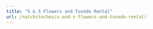 ```yaml
---
title: "S & S Flowers and Tuxedo Rental"
url: /natchitoches/s-and-s-flowers-and-tuxedo-rental/
---
```

